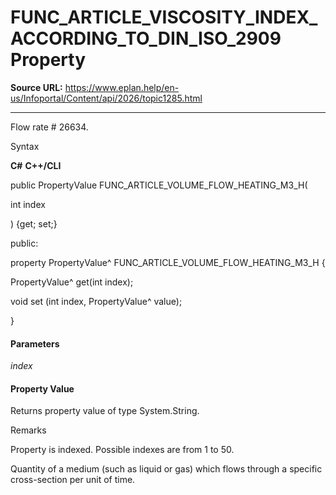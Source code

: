 # FUNC_ARTICLE_VISCOSITY_INDEX_ACCORDING_TO_DIN_ISO_2909 Property

**Source URL:** https://www.eplan.help/en-us/Infoportal/Content/api/2026/topic1285.html

---

Flow rate # 26634.

Syntax

**C#**
**C++/CLI**


public PropertyValue FUNC_ARTICLE_VOLUME_FLOW_HEATING_M3_H( 

   int index

) {get; set;}

public:

property PropertyValue^ FUNC_ARTICLE_VOLUME_FLOW_HEATING_M3_H {

   PropertyValue^ get(int index);

   void set (int index, PropertyValue^ value);

}


#### Parameters

*index*

#### Property Value

Returns property value of type System.String.

Remarks

Property is indexed. Possible indexes are from 1 to 50.

Quantity of a medium (such as liquid or gas) which flows through a specific cross-section per unit of time.
